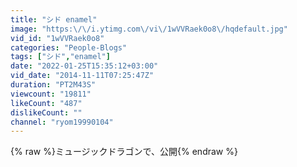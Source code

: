 ```yaml
---
title: "シド enamel"
image: "https:\/\/i.ytimg.com\/vi\/1wVVRaek0o8\/hqdefault.jpg"
vid_id: "1wVVRaek0o8"
categories: "People-Blogs"
tags: ["シド","enamel"]
date: "2022-01-25T15:35:12+03:00"
vid_date: "2014-11-11T07:25:47Z"
duration: "PT2M43S"
viewcount: "19811"
likeCount: "487"
dislikeCount: ""
channel: "ryom19990104"
---
```

{% raw %}ミュージックドラゴンで、公開{% endraw %}
